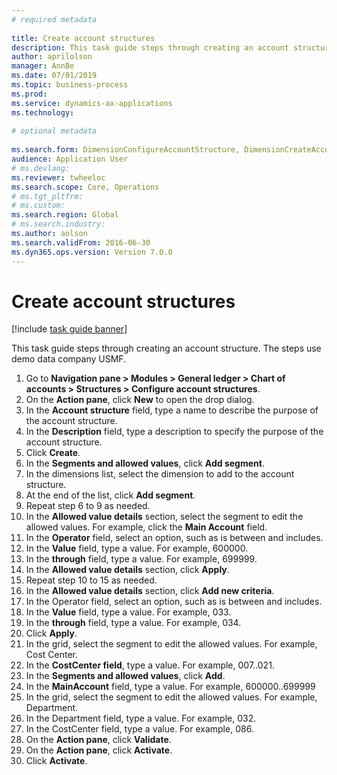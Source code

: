 ```yaml
--- 
# required metadata 
 
title: Create account structures
description: This task guide steps through creating an account structure. 
author: aprilolson
manager: AnnBe 
ms.date: 07/01/2019
ms.topic: business-process 
ms.prod:  
ms.service: dynamics-ax-applications 
ms.technology:  
 
# optional metadata 
 
ms.search.form: DimensionConfigureAccountStructure, DimensionCreateAccountStructure, DimensionHierarchyAddLevel, DimensionHierarchyConstraintActivate   
audience: Application User 
# ms.devlang:  
ms.reviewer: twheeloc
ms.search.scope: Core, Operations 
# ms.tgt_pltfrm:  
# ms.custom:  
ms.search.region: Global
# ms.search.industry: 
ms.author: aolson
ms.search.validFrom: 2016-06-30 
ms.dyn365.ops.version: Version 7.0.0 
---
```

# Create account structures

[!include [task guide banner](../../includes/task-guide-banner.md)]

This task guide steps through creating an account structure. The steps use demo data company USMF.

1. Go to **Navigation pane > Modules > General ledger > Chart of accounts > Structures > Configure account structures**.
2. On the **Action pane**, click **New** to open the drop dialog.
3. In the **Account structure** field, type a name to describe the purpose of the account structure.
4. In the **Description** field, type a description to specify the purpose of the account structure.
5. Click **Create**.
6. In the **Segments and allowed values**, click **Add segment**.
7. In the dimensions list, select the dimension to add to the account structure.
8. At the end of the list, click **Add segment**.
9. Repeat step 6 to 9 as needed.
10. In the **Allowed value details** section, select the segment to edit the allowed values.
    For example, click the **Main Account** field.  
11. In the **Operator** field, select an option, such as is between and includes.
12. In the **Value** field, type a value. For example, 600000.  
13. In the **through** field, type a value. For example, 699999.  
14. In the **Allowed value details** section, click **Apply**.
15. Repeat step 10 to 15 as needed.  
16. In the **Allowed value details** section, click **Add new criteria**.
17. In the Operator field, select an option, such as is between and includes.
18. In the **Value** field, type a value. For example, 033.  
19. In the **through** field, type a value. For example, 034.  
20. Click **Apply**.
21. In the grid, select the segment to edit the allowed values. For example, Cost Center.  
22. In the **CostCenter field**, type a value. For example, 007..021.  
23. In the **Segments and allowed values**, click **Add**.
24. In the **MainAccount** field, type a value. For example, 600000..699999  
25. In the grid, select the segment to edit the allowed values. For example, Department.  
26. In the Department field, type a value. For example, 032.  
27. In the CostCenter field, type a value. For example, 086.  
28. On the **Action pane**, click **Validate**.
29. On the **Action pane**, click **Activate**.
30. Click **Activate**.

